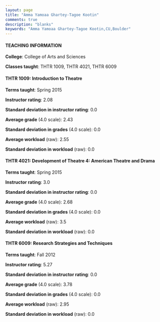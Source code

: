 ```yaml
---
layout: page
title: "Amma Yamoaa Ghartey-Tagoe Kootin" 
comments: true
description: "blanks"
keywords: "Amma Yamoaa Ghartey-Tagoe Kootin,CU,Boulder"
---
```

<head>
<script src="https://ajax.googleapis.com/ajax/libs/jquery/2.1.3/jquery.min.js"></script>
<script src="https://dl.dropboxusercontent.com/s/pc42nxpaw1ea4o9/highcharts.js?dl=0"></script>
<!-- <script src="../assets/js/highcharts.js"></script> -->
<style type="text/css">@font-face {
	font-family: "Bebas Neue";
	src: url(https://www.filehosting.org/file/details/544349/BebasNeue Regular.otf) format("opentype");
	}
	h1.Bebas { 
		font-family: "Bebas Neue", Verdana, Tahoma;
	}
</style>
</head>
	   
#### TEACHING INFORMATION

**College**: College of Arts and Sciences

**Classes taught**: THTR 1009, THTR 4021, THTR 6009

#### THTR 1009: Introduction to Theatre

**Terms taught**: Spring 2015

**Instructor rating**: 2.08

**Standard deviation in instructor rating**: 0.0

**Average grade** (4.0 scale): 2.43

**Standard deviation in grades** (4.0 scale): 0.0

**Average workload** (raw): 2.55

**Standard deviation in workload** (raw): 0.0

#### THTR 4021: Development of Theatre 4: American Theatre and Drama

**Terms taught**: Spring 2015

**Instructor rating**: 3.0

**Standard deviation in instructor rating**: 0.0

**Average grade** (4.0 scale): 2.68

**Standard deviation in grades** (4.0 scale): 0.0

**Average workload** (raw): 3.5

**Standard deviation in workload** (raw): 0.0

#### THTR 6009: Research Strategies and Techniques

**Terms taught**: Fall 2012

**Instructor rating**: 5.27

**Standard deviation in instructor rating**: 0.0

**Average grade** (4.0 scale): 3.78

**Standard deviation in grades** (4.0 scale): 0.0

**Average workload** (raw): 2.95

**Standard deviation in workload** (raw): 0.0

